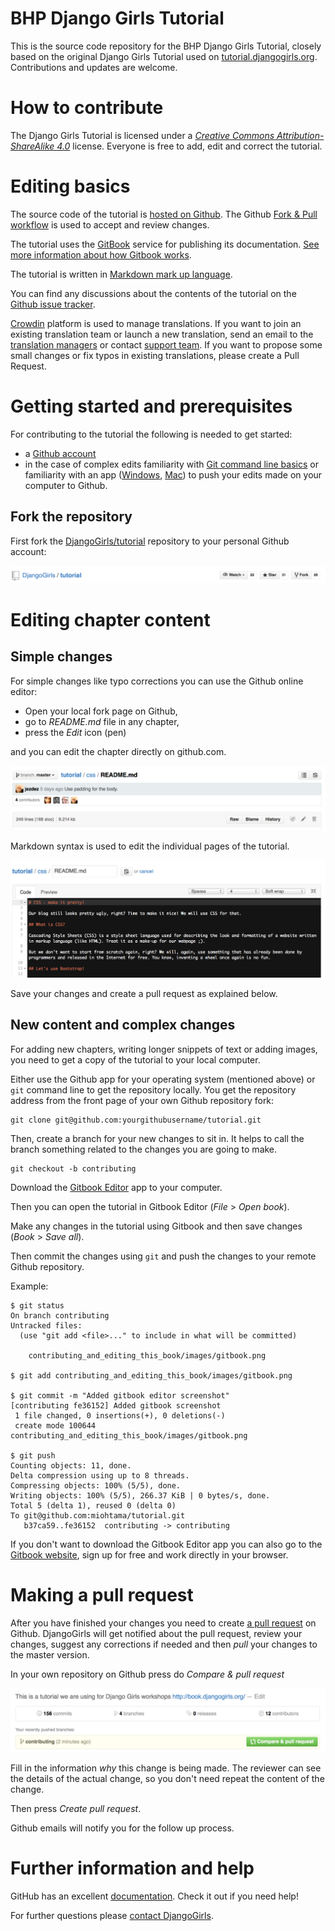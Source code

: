 # BHP Django Girls Tutorial

This is the source code repository for the BHP Django Girls Tutorial, closely based on the original Django Girls Tutorial used on [tutorial.djangogirls.org](http://tutorial.djangogirls.org). Contributions and updates are welcome.

# How to contribute

The Django Girls Tutorial is licensed under a [_Creative Commons Attribution-ShareAlike 4.0_](https://creativecommons.org/licenses/by-sa/4.0/) license. Everyone is free to add, edit and correct the tutorial.

# Editing basics

The source code of the tutorial is [hosted on Github](https://github.com/DjangoGirls/tutorial). The Github [Fork & Pull workflow](https://help.github.com/articles/using-pull-requests) is used to accept and review changes.

The tutorial uses the [GitBook](https://www.gitbook.com/) service for publishing its documentation. [See more information about how Gitbook works](https://help.gitbook.com/).

The tutorial is written in [Markdown mark up language](https://help.github.com/articles/markdown-basics).

You can find any discussions about the contents of the tutorial on the [Github issue tracker](https://github.com/DjangoGirls/tutorial/issues).

[Crowdin](https://crowdin.com/project/django-girls-tutorial) platform is used to manage translations. If you want to join an existing translation team or launch a new translation, send an email to the [translation managers](mailto:translations@djangogirls.org) or contact [support team](mailto:hello@djangogirls.org). If you want to propose some small changes or fix typos in existing translations, please create a Pull Request.

# Getting started and prerequisites

For contributing to the tutorial the following is needed to get started:

* a [Github account](https://github.com)
* in the case of complex edits familiarity with [Git command line basics](https://help.github.com/articles/set-up-git) or familiarity with an app \([Windows](https://windows.github.com/), [Mac](https://mac.github.com/)\) to push your edits made on your computer to Github.

## Fork the repository

First fork the [DjangoGirls/tutorial](https://github.com/DjangoGirls/tutorial) repository to your personal Github account:

![Fork button](contributing/images/fork.png)

# Editing chapter content

## Simple changes

For simple changes like typo corrections you can use the Github online editor:

* Open your local fork page on Github,
* go to _README.md_ file in any chapter,
* press the _Edit_ icon \(pen\)

and you can edit the chapter directly on github.com.

![Edit button](contributing/images/edit.png)

Markdown syntax is used to edit the individual pages of the tutorial.

![Github editor](contributing/images/github_editor.png)

Save your changes and create a pull request as explained below.

## New content and complex changes

For adding new chapters, writing longer snippets of text or adding images, you need to get a copy of the tutorial to your local computer.

Either use the Github app for your operating system \(mentioned above\) or `git` command line to get the repository locally. You get the repository address from the front page of your own Github repository fork:

```
git clone git@github.com:yourgithubusername/tutorial.git
```

Then, create a branch for your new changes to sit in. It helps to call the branch something related to the changes you are going to make.

```
git checkout -b contributing
```

Download the [Gitbook Editor](https://www.gitbook.com/editor) app to your computer.

Then you can open the tutorial in Gitbook Editor \(_File_ &gt; _Open book_\).

Make any changes in the tutorial using Gitbook and then save changes \(_Book_ &gt; _Save all_\).

Then commit the changes using `git` and push the changes to your remote Github repository.

Example:

```
$ git status
On branch contributing
Untracked files:
  (use "git add <file>..." to include in what will be committed)

    contributing_and_editing_this_book/images/gitbook.png

$ git add contributing_and_editing_this_book/images/gitbook.png

$ git commit -m "Added gitbook editor screenshot"
[contributing fe36152] Added gitbook screenshot
 1 file changed, 0 insertions(+), 0 deletions(-)
 create mode 100644 contributing_and_editing_this_book/images/gitbook.png

$ git push
Counting objects: 11, done.
Delta compression using up to 8 threads.
Compressing objects: 100% (5/5), done.
Writing objects: 100% (5/5), 266.37 KiB | 0 bytes/s, done.
Total 5 (delta 1), reused 0 (delta 0)
To git@github.com:miohtama/tutorial.git
   b37ca59..fe36152  contributing -> contributing
```

If you don't want to download the Gitbook Editor app you can also go to the [Gitbook website](https://www.gitbook.com/), sign up for free and work directly in your browser.

# Making a pull request

After you have finished your changes you need to create [a pull request](https://help.github.com/articles/using-pull-requests)  on Github. DjangoGirls will get notified about the pull request, review your changes, suggest any corrections if needed and then _pull_ your changes to the master version.

In your own repository on Github press do _Compare & pull request_

![Gitbook](contributing/images/pull_request.png)

Fill in the information _why_ this change is being made. The reviewer can see the details of the actual change, so you don't need repeat the content of the change.

Then press _Create pull request_.

Github emails will notify you for the follow up process.

# Further information and help

GitHub has an excellent [documentation](https://help.github.com/). Check it out if you need help!

For further questions please [contact DjangoGirls](https://djangogirls.org/).

